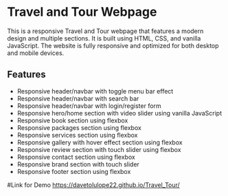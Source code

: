 # Travel and Tour Webpage

This is a responsive Travel and Tour webpage that features a modern design and multiple sections. It is built using HTML, CSS, and vanilla JavaScript. The website is fully responsive and optimized for both desktop and mobile devices.

## Features

- Responsive header/navbar with toggle menu bar effect
- Responsive header/navbar with search bar
- Responsive header/navbar with login/register form
- Responsive hero/home section with video slider using vanilla JavaScript
- Responsive book section using flexbox
- Responsive packages section using flexbox
- Responsive services section using flexbox
- Responsive gallery with hover effect section using flexbox
- Responsive review section with touch slider using flexbox
- Responsive contact section using flexbox
- Responsive brand section with touch slider
- Responsive footer section using flexbox

#Link for Demo
https://davetolulope22.github.io/Travel_Tour/

